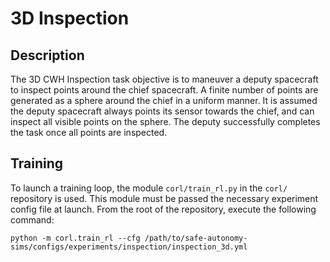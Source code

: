 # 3D Inspection

## Description

The 3D CWH Inspection task objective is to maneuver a deputy
spacecraft to inspect points around the chief spacecraft. A
finite number of points are generated as a sphere around the
chief in a uniform manner. It is assumed the deputy spacecraft
always points its sensor towards the chief, and can inspect all
visible points on the sphere. The deputy successfully completes
the task once all points are inspected.

## Training

To launch a training loop, the module `corl/train_rl.py` in the `corl/` repository
is used. This module must be passed the necessary experiment config file at launch.
From the root of the repository, execute the following command:

```commandline
python -m corl.train_rl --cfg /path/to/safe-autonomy-sims/configs/experiments/inspection/inspection_3d.yml
```
